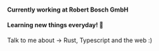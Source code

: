 #### Currently working at Robert Bosch GmbH
#### Learning new things everyday! 🤠

Talk to me about -> Rust, Typescript and the web :)
